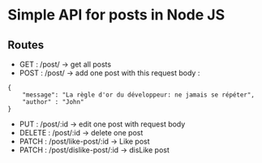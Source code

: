 # Simple API for posts in Node JS

## Routes
- GET : /post/ -> get all posts
- POST : /post/ -> add one post with this request body : 
```
{
    "message": "La règle d'or du développeur: ne jamais se répéter",
    "author" : "John"
}
```
- PUT : /post/:id -> edit one post with request body
- DELETE : /post/:id -> delete one post
- PATCH : /post/like-post/:id -> Like post
- PATCH : /post/dislike-post/:id -> disLike post